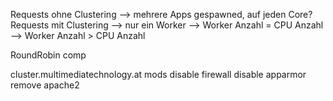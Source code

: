 Requests ohne Clustering
    --> mehrere Apps gespawned, auf jeden Core?
Requests mit Clustering
    --> nur ein Worker
    --> Worker Anzahl = CPU Anzahl
    --> Worker Anzahl > CPU Anzahl


RoundRobin
comp


cluster.multimediatechnology.at
    mods
        disable firewall
        disable apparmor
        remove apache2
